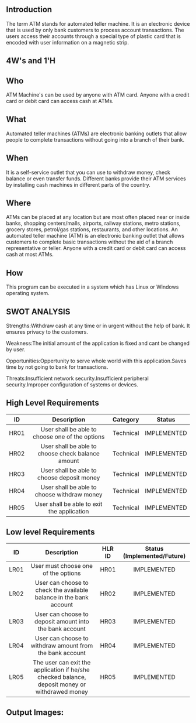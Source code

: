 ## Introduction

The term ATM stands for automated teller machine. It is an electronic device that is used by only bank customers to process account transactions. The users access their accounts through a special type of plastic card that is encoded with user information on a magnetic strip.

## 4W's and 1'H

## Who

ATM Machine's can be used by anyone with ATM card. Anyone with a credit card or debit card can access cash at ATMs.

## What

Automated teller machines (ATMs) are electronic banking outlets that allow people to complete transactions without going into a branch of their bank.

## When

It is a self-service outlet that you can use to withdraw money, check balance or even transfer funds. Different banks provide their ATM services by installing cash machines in different parts of the country.

## Where

ATMs can be placed at any location but are most often placed near or inside banks, shopping centers/malls, airports, railway stations, metro stations, grocery stores, petrol/gas stations, restaurants, and other locations. 
An automated teller machine (ATM) is an electronic banking outlet that allows customers to complete basic transactions without the aid of a branch representative or teller. Anyone with a credit card or debit card can access cash at most ATMs.

## How

This program can be executed in a system which has Linux or Windows operating system.


## SWOT ANALYSIS

Strengths:Withdraw cash at any time or in urgent without the help of bank. It ensures privacy to the customers.

Weakness:The initial amount of the application is fixed and cant be changed by user.

Opportunities:Oppertunity to serve whole world with this application.Saves time by not going to bank for transactions.

Threats:Insufficient network security.Insufficient peripheral security.Improper configuration of systems or devices.

## High Level Requirements

|**ID**|**Description**|**Category**|**Status**|
| :-: | :-: | :-: | :-: |
|HR01|User shall be able to choose one of the options|Technical|IMPLEMENTED|
|HR02|User shall be able to choose check balance amount|Technical|IMPLEMENTED|
|HR03|User shall be able to choose deposit money|Technical|IMPLEMENTED|
|HR04|User shall be able to choose withdraw money|Technical|IMPLEMENTED|
|HR05|User shall be able to exit the application|Technical|IMPLEMENTED|

## Low level Requirements

|**ID**|**Description**|**HLR ID**|**Status (Implemented/Future)**|
| :-: | :-: | :-: | :-: |
|LR01|User must choose one of the options |HR01|IMPLEMENTED|
|LR02|User can choose to check the available balance in the bank account|HR02|IMPLEMENTED|
|LR03|User can choose to deposit amount into the bank account|HR03|IMPLEMENTED|
|LR04|User can choose to withdraw amount from the bank account|HR04|IMPLEMENTED|
|LR05|The user can exit the application if he/she checked balance, deposit money or withdrawed money|HR05|IMPLEMENTED|

## Output Images:



